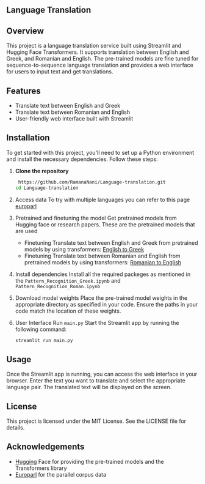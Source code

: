 ## Language Translation
## Overview

This project is a language translation service built using Streamlit and Hugging Face Transformers. It supports translation between English and Greek, and Romanian and English. The pre-trained models are fine tuned for sequence-to-sequence language translation and provides a web interface for users to input text and get translations.

## Features

- Translate text between English and Greek
- Translate text between Romanian and English
- User-friendly web interface built with Streamlit

## Installation

To get started with this project, you'll need to set up a Python environment and install the necessary dependencies. Follow these steps:

1. **Clone the repository**

   ```bash
    https://github.com/RamanaNani/Language-translation.git
   cd Language-translation

2. Access data
   To try with multiple languages you can refer to this page [europarl](https://www.statmt.org/europarl/v10/training/)

3. Pretrained and finetuning the model
   Get pretrained models from Hugging face or research papers. These are the pretrained models that are used
   * Finetuning Translate text between English and Greek from pretrained models by using transformers: [English to Greek](https://huggingface.co/Helsinki-NLP/opus-mt-en-el)
   * Finetuning Translate text between Romanian and English from pretrained models by using transformers: [Romanian to English](https://huggingface.co/BlackKakapo/opus-mt-ro-en)

4. Install dependencies
   Install all the required packeges as mentioned in the `Pattern_Recognition_Greek.ipynb` and `Pattern_Recognition_Roman.ipynb`

5. Download model weights
   Place the pre-trained model weights in the appropriate directory as specified in your code. Ensure the paths in your code match the location of these weights.

6. User Interface
   Run `main.py` Start the Streamlit app by running the following command:
   ``` bash
   streamlit run main.py

## Usage

   Once the Streamlit app is running, you can access the web interface in your browser. Enter the text you want to translate and select the appropriate language pair. The translated text will be displayed on the screen.

## License

   This project is licensed under the MIT License. See the LICENSE file for details.

## Acknowledgements

   * [Hugging](https://huggingface.co/) Face for providing the pre-trained models and the Transformers library
   * [Europarl](https://www.statmt.org/europarl/v10/training/) for the parallel corpus data


   

